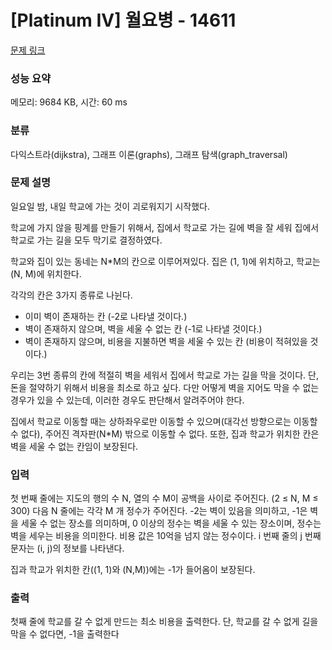 # [Platinum IV] 월요병 - 14611 

[문제 링크](https://www.acmicpc.net/problem/14611) 

### 성능 요약

메모리: 9684 KB, 시간: 60 ms

### 분류

다익스트라(dijkstra), 그래프 이론(graphs), 그래프 탐색(graph_traversal)

### 문제 설명

<p>일요일 밤, 내일 학교에 가는 것이 괴로워지기 시작했다.</p>

<p>학교에 가지 않을 핑계를 만들기 위해서, 집에서 학교로 가는 길에 벽을 잘 세워 집에서 학교로 가는 길을 모두 막기로 결정하였다.</p>

<p>학교와 집이 있는 동네는 N*M의 칸으로 이루어져있다. 집은 (1, 1)에 위치하고, 학교는 (N, M)에 위치한다.</p>

<p>각각의 칸은 3가지 종류로 나뉜다.</p>

<ul>
	<li>이미 벽이 존재하는 칸 (-2로 나타낼 것이다.)</li>
	<li>벽이 존재하지 않으며, 벽을 세울 수 없는 칸 (-1로 나타낼 것이다.)</li>
	<li>벽이 존재하지 않으며, 비용을 지불하면 벽을 세울 수 있는 칸 (비용이 적혀있을 것이다.)</li>
</ul>

<p>우리는 3번 종류의 칸에 적절히 벽을 세워서 집에서 학교로 가는 길을 막을 것이다. 단, 돈을 절약하기 위해서 비용을 최소로 하고 싶다. 다만 어떻게 벽을 지어도 막을 수 없는 경우가 있을 수 있는데, 이러한 경우도 판단해서 알려주어야 한다.</p>

<p>집에서 학교로 이동할 때는 상하좌우로만 이동할 수 있으며(대각선 방향으로는 이동할 수 없다), 주어진 격자판(N*M) 밖으로 이동할 수 없다. 또한, 집과 학교가 위치한 칸은 벽을 세울 수 없는 칸임이 보장된다.</p>

### 입력 

 <p>첫 번째 줄에는 지도의 행의 수 N, 열의 수 M이 공백을 사이로 주어진다. (2 ≤ N, M ≤ 300) 다음 N 줄에는 각각 M 개 정수가 주어진다. -2는 벽이 있음을 의미하고, -1은 벽을 세울 수 없는 장소를 의미하며, 0 이상의 정수는 벽을 세울 수 있는 장소이며, 정수는 벽을 세우는 비용을 의미한다. 비용 값은 10억을 넘지 않는 정수이다. i 번째 줄의 j 번째 문자는 (i, j)의 정보를 나타낸다.</p>

<p>집과 학교가 위치한 칸((1, 1)와 (N,M))에는 -1가 들어옴이 보장된다.</p>

### 출력 

 <p>첫째 줄에 학교를 갈 수 없게 만드는 최소 비용을 출력한다. 단, 학교를 갈 수 없게 길을 막을 수 없다면, -1을 출력한다</p>

